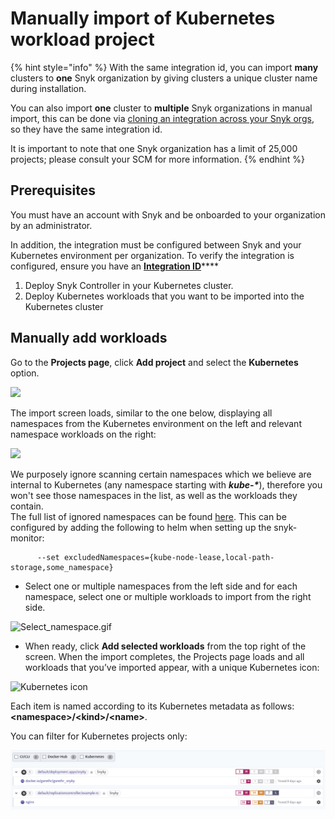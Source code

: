 # Manually import of Kubernetes workload project

{% hint style="info" %}
With the same integration id, you can import **many** clusters to **one** Snyk organization by giving clusters a unique cluster name during installation.

You can also import **one** cluster to **multiple** Snyk organizations in manual import, this can be done via [cloning an integration across your Snyk orgs](../../../../integrations/managing-integrations/clone-an-integration-across-your-snyk-organizations.md), so they have the same integration id.

It is important to note that one Snyk organization has a limit of 25,000 projects; please consult your SCM for more information.
{% endhint %}

## **Prerequisites**

You must have an account with Snyk and be onboarded to your organization by an administrator.

In addition, the integration must be configured between Snyk and your Kubernetes environment per organization. To verify the integration is configured, ensure you have an [**Integration ID**](../kubernetes-integration-overview/viewing-your-kubernetes-integration-settings.md)\*\*\*\*

1. Deploy Snyk Controller in your Kubernetes cluster.
2. Deploy Kubernetes workloads that you want to be imported into the Kubernetes cluster

## Manually add workloads

Go to the **Projects page**, click **Add project** and select the **Kubernetes** option.

![](../../../../.gitbook/assets/uuid-619a153d-6c77-f7dc-854c-ff77b3173191-en.png)

The import screen loads, similar to the one below, displaying all namespaces from the Kubernetes environment on the left and relevant namespace workloads on the right:

![](../../../../.gitbook/assets/uuid-3a8568e0-b5a4-34af-d612-83466b206882-en.png)

We purposely ignore scanning certain namespaces which we believe are internal to Kubernetes (any namespace starting with _**kube-\***_), therefore you won't see those namespaces in the list, as well as the workloads they contain.\
The full list of ignored namespaces can be found [here](https://github.com/snyk/kubernetes-monitor/blob/master/src/supervisor/watchers/internal-namespaces.ts). This can be configured by adding the following to helm when setting up the snyk-monitor:

```
      --set excludedNamespaces={kube-node-lease,local-path-storage,some_namespace}
```

* Select one or multiple namespaces from the left side and for each namespace, select one or multiple workloads to import from the right side.

![Select\_namespace.gif](../../../../.gitbook/assets/uuid-27db0a60-f18d-5ab0-9215-5a81e467f013-en.gif)

* When ready, click **Add selected workloads** from the top right of the screen. When the import completes, the Projects page loads and all workloads that you’ve imported appear, with a unique Kubernetes icon:

![Kubernetes icon](../../../../.gitbook/assets/uuid-24e0b69a-01c3-9434-9dac-9b44864bd269-en.png)

Each item is named according to its Kubernetes metadata as follows: **\<namespace>/\<kind>/\<name>**.

You can filter for Kubernetes projects only:

![](<../../../../.gitbook/assets/image (5) (4).png>)
